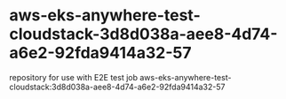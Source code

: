 # aws-eks-anywhere-test-cloudstack-3d8d038a-aee8-4d74-a6e2-92fda9414a32-57
repository for use with E2E test job aws-eks-anywhere-test-cloudstack:3d8d038a-aee8-4d74-a6e2-92fda9414a32-57
